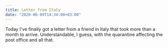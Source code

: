 ```yaml
---
title: Letter from Italy
date: "2020-06-09T14:34:00+03:00"
---
```


Today I've finally got a letter from a friend in Italy that took more than a month to arrive. Understandable, I guess, with the quarantine affecting the post office and all that.
